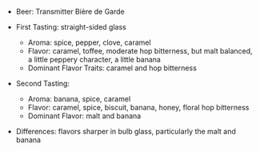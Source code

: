 * Beer: Transmitter Bière de Garde
* First Tasting: straight-sided glass
	* Aroma: spice, pepper, clove, caramel
	* Flavor: caramel, toffee, moderate hop bitterness, but malt balanced, a little peppery character, a little banana
	* Dominant Flavor Traits: caramel and hop bitterness
* Second Tasting:
	* Aroma: banana, spice, caramel
	* Flavor: caramel, spice, biscuit, banana, honey, floral hop bitterness
	* Dominant Flavor: malt and banana

* Differences: flavors sharper in bulb glass, particularly the malt and banana